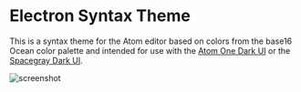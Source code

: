 # Electron Syntax Theme

This is a syntax theme for the Atom editor based on colors from the base16 Ocean color palette and intended for use with the [Atom One Dark UI](https://atom.io/packages/one-dark-ui) or the [Spacegray Dark UI](https://atom.io/packages/spacegray-dark-ui).

![screenshot](https://github.com/mmcbride1007/electron-syntax/blob/master/media/screenshot.png)
